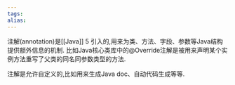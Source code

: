 ```yaml
---
tags: 
alias:
---
```

注解(annotation)是[[Java]] 5 引入的,用来为类、方法、字段、参数等Java结构提供额外信息的机制. 比如Java核心类库中的@Override注解是被用来声明某个实例方法重写了父类的同名同参数类型的方法.

注解是允许自定义的,比如用来生成Java doc、自动代码生成等等.


